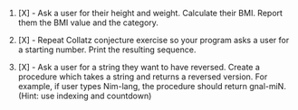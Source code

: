 1. [X] - Ask a user for their height and weight. Calculate their BMI. Report them the 
BMI value and the category.

2. [X] - Repeat Collatz conjecture exercise so your program asks a user for a starting 
number. Print the resulting sequence.

3. [X] - Ask a user for a string they want to have reversed. Create a procedure which 
takes a string and returns a reversed version. For example, if user types Nim-lang, 
the procedure should return gnal-miN. (Hint: use indexing and countdown)
